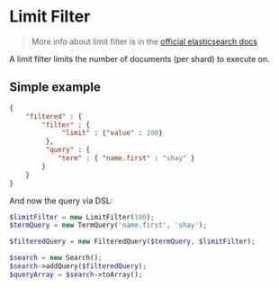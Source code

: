 # Limit Filter

> More info about limit filter is in the [official elasticsearch docs][1]

A limit filter limits the number of documents (per shard) to execute on.

## Simple example

```JSON
{
    "filtered" : {
        "filter" : {
             "limit" : {"value" : 100}
         },
         "query" : {
            "term" : { "name.first" : "shay" }
        }
    }
}
```

And now the query via DSL:

```php
$limitFilter = new LimitFilter(100);
$termQuery = new TermQuery('name.first', 'shay');

$filteredQuery = new FilteredQuery($termQuery, $limitFilter);

$search = new Search();
$search->addQuery($filteredQuery);
$queryArray = $search->toArray();
```

[1]: https://www.elastic.co/guide/en/elasticsearch/reference/current/query-dsl-limit-filter.html
